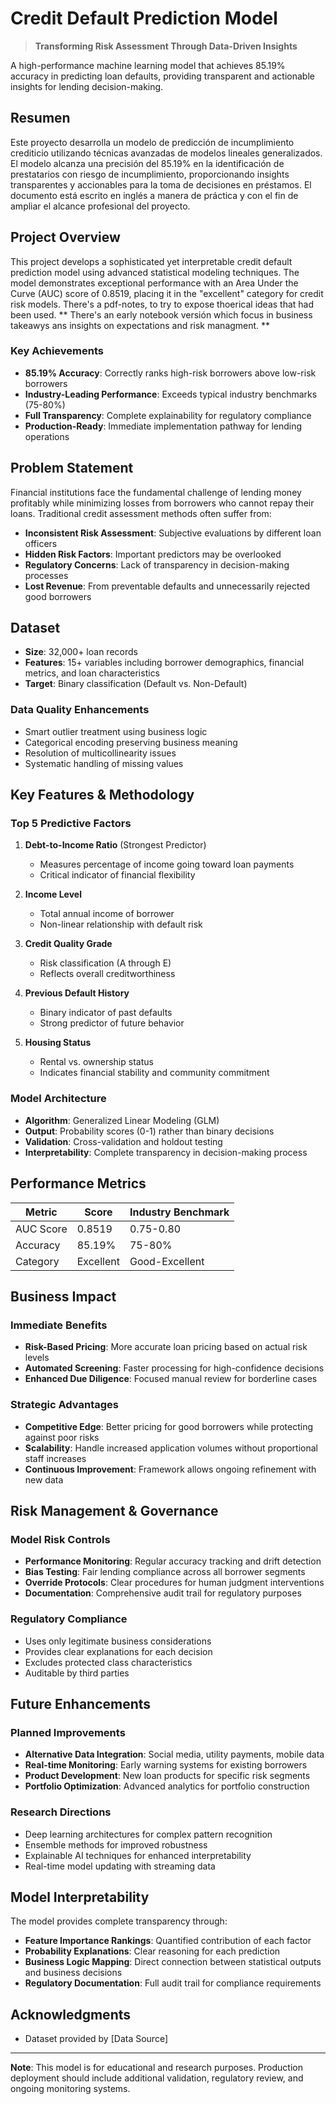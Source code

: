 # Credit Default Prediction Model

> **Transforming Risk Assessment Through Data-Driven Insights**

A high-performance machine learning model that achieves 85.19% accuracy in predicting loan defaults, providing transparent and actionable insights for lending decision-making.

## Resumen
Este proyecto desarrolla un modelo de predicción de incumplimiento crediticio utilizando técnicas avanzadas de modelos lineales generalizados. El modelo alcanza una precisión del 85.19% en la identificación de prestatarios con riesgo de incumplimiento, proporcionando insights transparentes y accionables para la toma de decisiones en préstamos. El documento está escrito en inglés a manera de práctica y con el fin de ampliar el alcance profesional del proyecto. 

## Project Overview

This project develops a sophisticated yet interpretable credit default prediction model using advanced statistical modeling techniques. The model demonstrates exceptional performance with an Area Under the Curve (AUC) score of 0.8519, placing it in the "excellent" category for credit risk models. There's a pdf-notes, to try to expose thoerical ideas that had been used. ** There's an early notebook versión which focus in business takeawys ans insights on expectations and risk managment. **

### Key Achievements
- **85.19% Accuracy**: Correctly ranks high-risk borrowers above low-risk borrowers
- **Industry-Leading Performance**: Exceeds typical industry benchmarks (75-80%)
- **Full Transparency**: Complete explainability for regulatory compliance
- **Production-Ready**: Immediate implementation pathway for lending operations

## Problem Statement

Financial institutions face the fundamental challenge of lending money profitably while minimizing losses from borrowers who cannot repay their loans. Traditional credit assessment methods often suffer from:

- **Inconsistent Risk Assessment**: Subjective evaluations by different loan officers
- **Hidden Risk Factors**: Important predictors may be overlooked
- **Regulatory Concerns**: Lack of transparency in decision-making processes
- **Lost Revenue**: From preventable defaults and unnecessarily rejected good borrowers

## Dataset

- **Size**: 32,000+ loan records
- **Features**: 15+ variables including borrower demographics, financial metrics, and loan characteristics
- **Target**: Binary classification (Default vs. Non-Default)

### Data Quality Enhancements
- Smart outlier treatment using business logic
- Categorical encoding preserving business meaning
- Resolution of multicollinearity issues
- Systematic handling of missing values

## Key Features & Methodology

### Top 5 Predictive Factors

1. **Debt-to-Income Ratio** (Strongest Predictor)
   - Measures percentage of income going toward loan payments
   - Critical indicator of financial flexibility

2. **Income Level**
   - Total annual income of borrower
   - Non-linear relationship with default risk

3. **Credit Quality Grade**
   - Risk classification (A through E)
   - Reflects overall creditworthiness

4. **Previous Default History**
   - Binary indicator of past defaults
   - Strong predictor of future behavior

5. **Housing Status**
   - Rental vs. ownership status
   - Indicates financial stability and community commitment

### Model Architecture
- **Algorithm**: Generalized Linear Modeling (GLM)
- **Output**: Probability scores (0-1) rather than binary decisions
- **Validation**: Cross-validation and holdout testing
- **Interpretability**: Complete transparency in decision-making process

## Performance Metrics

| Metric | Score | Industry Benchmark |
|--------|-------|-------------------|
| AUC Score | 0.8519 | 0.75-0.80 |
| Accuracy | 85.19% | 75-80% |
| Category | Excellent | Good-Excellent |

## Business Impact

### Immediate Benefits
- **Risk-Based Pricing**: More accurate loan pricing based on actual risk levels
- **Automated Screening**: Faster processing for high-confidence decisions
- **Enhanced Due Diligence**: Focused manual review for borderline cases

### Strategic Advantages
- **Competitive Edge**: Better pricing for good borrowers while protecting against poor risks
- **Scalability**: Handle increased application volumes without proportional staff increases
- **Continuous Improvement**: Framework allows ongoing refinement with new data

## Risk Management & Governance

### Model Risk Controls
- **Performance Monitoring**: Regular accuracy tracking and drift detection
- **Bias Testing**: Fair lending compliance across all borrower segments
- **Override Protocols**: Clear procedures for human judgment interventions
- **Documentation**: Comprehensive audit trail for regulatory purposes

### Regulatory Compliance
- Uses only legitimate business considerations
- Provides clear explanations for each decision
- Excludes protected class characteristics
- Auditable by third parties

## Future Enhancements

### Planned Improvements
- **Alternative Data Integration**: Social media, utility payments, mobile data
- **Real-time Monitoring**: Early warning systems for existing borrowers
- **Product Development**: New loan products for specific risk segments
- **Portfolio Optimization**: Advanced analytics for portfolio construction

### Research Directions
- Deep learning architectures for complex pattern recognition
- Ensemble methods for improved robustness
- Explainable AI techniques for enhanced interpretability
- Real-time model updating with streaming data

## Model Interpretability

The model provides complete transparency through:
- **Feature Importance Rankings**: Quantified contribution of each factor
- **Probability Explanations**: Clear reasoning for each prediction
- **Business Logic Mapping**: Direct connection between statistical outputs and business decisions
- **Regulatory Documentation**: Full audit trail for compliance requirements


## Acknowledgments

- Dataset provided by [Data Source]
---

**Note**: This model is for educational and research purposes. Production deployment should include additional validation, regulatory review, and ongoing monitoring systems.
